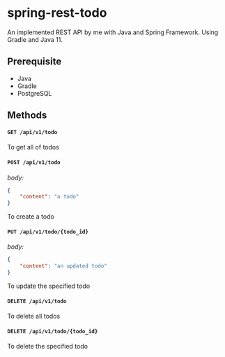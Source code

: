 # spring-rest-todo

An implemented REST API by me with Java and Spring Framework.
Using Gradle and Java 11.

## Prerequisite
- Java
- Gradle
- PostgreSQL

## Methods

#### `GET /api/v1/todo`

To get all of todos

#### `POST /api/v1/todo`
*body:*
```json
{
    "content": "a todo"
}
```

To create a todo

#### `PUT /api/v1/todo/{todo_id}`
*body:*
```json
{
    "content": "an updated todo"
}
```

To update the specified todo

#### `DELETE /api/v1/todo`

To delete all todos

#### `DELETE /api/v1/todo/{todo_id}`

To delete the specified todo


